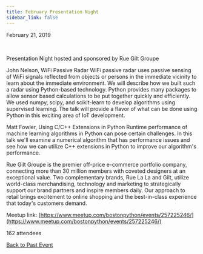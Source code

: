 ```yaml
---
title: February Presentation Night
sidebar_link: false
---
```


February 21, 2019


   

Presentation Night hosted and sponsored by Rue Gilt Groupe

John Nelson, WiFi Passive Radar
WiFi passive radar uses passive sensing of WiFi signals reflected from objects or persons in the immediate vicinity to learn about the immediate environment. We will describe how we built such a radar using Python-based technology. Python provides many packages to allow sensor based calculations to be put together quickly and efficiently. We used numpy, scipy, and scikit-learn to develop algorithms using supervised learning. The talk will provide a flavor of what can be done using Python in this exciting area of IoT development.

Matt Fowler, Using C/C++ Extensions in Python
Runtime performance of machine learning algorithms in Python can pose certain challenges. In this talk we'll examine a numerical algorithm that has performance issues and see how we can utilize C++ extensions in Python to improve our algorithm's performance.

Rue Gilt Groupe is the premier off-price e-commerce portfolio company, connecting more than 30 million members with coveted designers at an exceptional value. Two complementary brands, Rue La La and Gilt, utilize world-class merchandising, technology and marketing to strategically support our brand partners and inspire members daily. Our approach to retail brings excitement to online shopping and the best-in-class experience that today's customers demand.


Meetup link: [https://www.meetup.com/bostonpython/events/257225246/](https://www.meetup.com/bostonpython/events/257225246/)

162 attendees

[Back to Past Event](past-events.md)